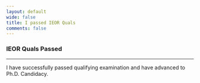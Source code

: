 ```yaml
---
layout: default
wide: false
title: I passed IEOR Quals
comments: false
---
```


### **IEOR Quals Passed**
---

I have successfully passed qualifying examination and have advanced to Ph.D. Candidacy. 


